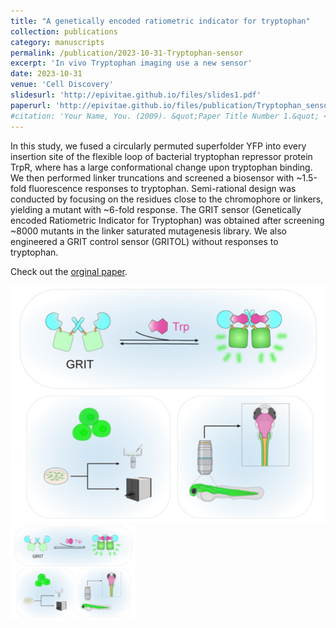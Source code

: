 ```yaml
---
title: "A genetically encoded ratiometric indicator for tryptophan"
collection: publications
category: manuscripts
permalink: /publication/2023-10-31-Tryptophan-sensor
excerpt: 'In vivo Tryptophan imaging use a new sensor'
date: 2023-10-31
venue: 'Cell Discovery'
slidesurl: 'http://epivitae.github.io/files/slides1.pdf'
paperurl: 'http://epivitae.github.io/files/publication/Tryptophan_sensor.pdf'
#citation: 'Your Name, You. (2009). &quot;Paper Title Number 1.&quot; <i>Journal 1</i>. 1(1).'
---
```


In this study, we fused a circularly permuted superfolder YFP into every insertion site of the flexible loop of bacterial tryptophan repressor protein TrpR, where has a large conformational change upon tryptophan binding. We then performed linker truncations and screened a biosensor with ~1.5-fold fluorescence responses to tryptophan. Semi-rational design was conducted by focusing on the residues close to the chromophore or linkers, yielding a mutant with ~6-fold response. The GRIT sensor (Genetically encoded Ratiometric Indicator for Tryptophan) was obtained after screening ~8000 mutants in the linker saturated mutagenesis library. We also engineered a GRIT control sensor (GRITOL) without responses to tryptophan.

Check out the [orginal paper](https://www.nature.com/articles/s41421-023-00608-1).

![Trytophan sensor](/images/papers/GRIT.png)
<img src="/images/papers/GRIT.png" width="200px">